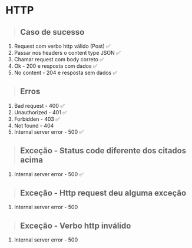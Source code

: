 # HTTP

> ## Caso de sucesso
1. Request com verbo http válido (Post) ✅
2. Passar nos headers o content type JSON ✅
3. Chamar request com body correto ✅
4. Ok - 200 e resposta com dados ✅
5. No content - 204 e resposta sem dados ✅

> ## Erros
1. Bad request - 400 ✅
2. Unauthorized - 401 ✅
3. Forbidden - 403 ✅
4. Not found - 404
5. Internal server error - 500 ✅

> ## Exceção - Status code diferente dos citados acima
1. Internal server error - 500 ✅

> ## Exceção - Http request deu alguma exceção
1. Internal server error - 500

> ## Exceção - Verbo http inválido
1. Internal server error - 500
